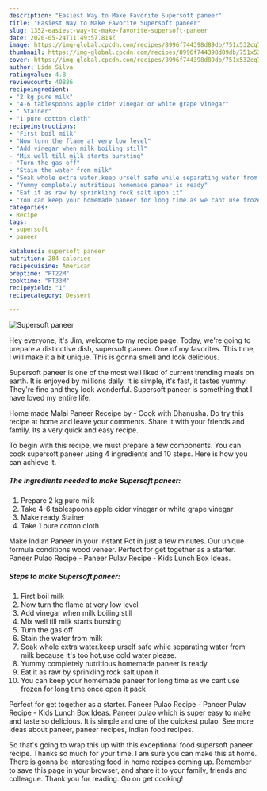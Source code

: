 ```yaml
---
description: "Easiest Way to Make Favorite Supersoft paneer"
title: "Easiest Way to Make Favorite Supersoft paneer"
slug: 1352-easiest-way-to-make-favorite-supersoft-paneer
date: 2020-05-24T11:49:57.814Z
image: https://img-global.cpcdn.com/recipes/8996f744398d89db/751x532cq70/supersoft-paneer-recipe-main-photo.jpg
thumbnail: https://img-global.cpcdn.com/recipes/8996f744398d89db/751x532cq70/supersoft-paneer-recipe-main-photo.jpg
cover: https://img-global.cpcdn.com/recipes/8996f744398d89db/751x532cq70/supersoft-paneer-recipe-main-photo.jpg
author: Lida Silva
ratingvalue: 4.8
reviewcount: 40886
recipeingredient:
- "2 kg pure milk"
- "4-6 tablespoons apple cider vinegar or white grape vinegar"
- " Stainer"
- "1 pure cotton cloth"
recipeinstructions:
- "First boil milk"
- "Now turn the flame at very low level"
- "Add vinegar when milk boiling still"
- "Mix well till milk starts bursting"
- "Turn the gas off"
- "Stain the water from milk"
- "Soak whole extra water.keep urself safe while separating water from milk because it&#39;s too hot.use cold water please."
- "Yummy completely nutritious homemade paneer is ready"
- "Eat it as raw by sprinkling rock salt upon it"
- "You can keep your homemade paneer for long time as we cant use frozen for long time once open it pack"
categories:
- Recipe
tags:
- supersoft
- paneer

katakunci: supersoft paneer 
nutrition: 284 calories
recipecuisine: American
preptime: "PT22M"
cooktime: "PT33M"
recipeyield: "1"
recipecategory: Dessert

---
```



![Supersoft paneer](https://img-global.cpcdn.com/recipes/8996f744398d89db/751x532cq70/supersoft-paneer-recipe-main-photo.jpg)

Hey everyone, it's Jim, welcome to my recipe page. Today, we're going to prepare a distinctive dish, supersoft paneer. One of my favorites. This time, I will make it a bit unique. This is gonna smell and look delicious.

Supersoft paneer is one of the most well liked of current trending meals on earth. It is enjoyed by millions daily. It is simple, it's fast, it tastes yummy. They're fine and they look wonderful. Supersoft paneer is something that I have loved my entire life.

Home made Malai Paneer Receipe by - Cook with Dhanusha. Do try this recipe at home and leave your comments. Share it with your friends and family. Its a very quick and easy recipe.


To begin with this recipe, we must prepare a few components. You can cook supersoft paneer using 4 ingredients and 10 steps. Here is how you can achieve it.

<!--inarticleads1-->

##### The ingredients needed to make Supersoft paneer:

1. Prepare 2 kg pure milk
1. Take 4-6 tablespoons apple cider vinegar or white grape vinegar
1. Make ready  Stainer
1. Take 1 pure cotton cloth


Make Indian Paneer in your Instant Pot in just a few minutes. Our unique formula conditions wood veneer. Perfect for get together as a starter. Paneer Pulao Recipe - Paneer Pulav Recipe - Kids Lunch Box Ideas. 

<!--inarticleads2-->

##### Steps to make Supersoft paneer:

1. First boil milk
1. Now turn the flame at very low level
1. Add vinegar when milk boiling still
1. Mix well till milk starts bursting
1. Turn the gas off
1. Stain the water from milk
1. Soak whole extra water.keep urself safe while separating water from milk because it&#39;s too hot.use cold water please.
1. Yummy completely nutritious homemade paneer is ready
1. Eat it as raw by sprinkling rock salt upon it
1. You can keep your homemade paneer for long time as we cant use frozen for long time once open it pack


Perfect for get together as a starter. Paneer Pulao Recipe - Paneer Pulav Recipe - Kids Lunch Box Ideas. Paneer pulao which is super easy to make and taste so delicious. It is simple and one of the quickest pulao. See more ideas about paneer, paneer recipes, indian food recipes. 

So that's going to wrap this up with this exceptional food supersoft paneer recipe. Thanks so much for your time. I am sure you can make this at home. There is gonna be interesting food in home recipes coming up. Remember to save this page in your browser, and share it to your family, friends and colleague. Thank you for reading. Go on get cooking!
